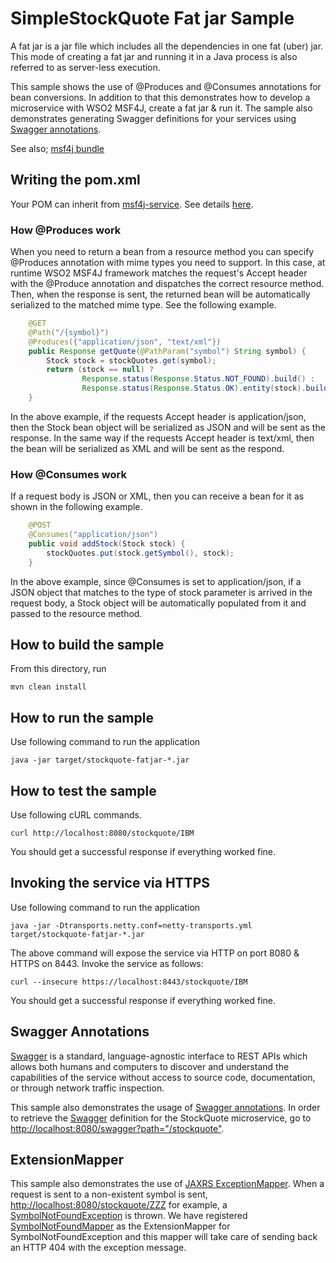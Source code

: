 # SimpleStockQuote Fat jar Sample

A fat jar is a jar file which includes all the dependencies in one fat (uber) jar. This mode of creating a fat jar
and running it in a Java process is also referred to as server-less execution.

This sample shows the use of @Produces and @Consumes annotations for bean conversions. In addition to that this 
demonstrates how to develop a microservice with WSO2 MSF4J, create a fat jar & run it. The sample also demonstrates 
generating Swagger definitions for your services using
[Swagger annotations](https://github.com/swagger-api/swagger-core/wiki/Annotations-1.5.X).

See also; [msf4j bundle](../bundle)

## Writing the pom.xml 

Your POM can inherit from [msf4j-service](../../../poms/msf4j-service). 
See details [here](../../../poms/msf4j-service).

### How @Produces work

When you need to return a bean from a resource method you can specify @Produces annotation with mime types you need to 
support. In this case, at runtime WSO2 MSF4J framework matches the request's Accept header with the @Produce annotation 
and dispatches the correct resource method. Then, when the response is sent, the returned bean will be automatically 
serialized to the matched mime type. See the following example.

```java
    @GET
    @Path("/{symbol}")
    @Produces({"application/json", "text/xml"})
    public Response getQuote(@PathParam("symbol") String symbol) {
        Stock stock = stockQuotes.get(symbol);
        return (stock == null) ?
                Response.status(Response.Status.NOT_FOUND).build() :
                Response.status(Response.Status.OK).entity(stock).build();
    }
```

In the above example, if the requests Accept header is application/json, then the Stock bean object will be serialized 
as JSON and will be sent as the response. In the same way if the requests Accept header is text/xml, then the bean 
will be serialized as XML and will be sent as the respond.


### How @Consumes work

If a request body is JSON or XML, then you can receive a bean for it as shown in the following example.

```java
    @POST
    @Consumes("application/json")
    public void addStock(Stock stock) {
        stockQuotes.put(stock.getSymbol(), stock);
    }
```

In the above example, since @Consumes is set to application/json, if a JSON object that matches to the type of stock 
parameter is arrived in the request body, a Stock object will be automatically populated from it and passed to the 
resource method.


## How to build the sample


From this directory, run

```
mvn clean install
```

## How to run the sample


Use following command to run the application
```
java -jar target/stockquote-fatjar-*.jar
```

## How to test the sample


Use following cURL commands.
```
curl http://localhost:8080/stockquote/IBM
```

You should get a successful response if everything worked fine.

## Invoking the service via HTTPS
Use following command to run the application
```
java -jar -Dtransports.netty.conf=netty-transports.yml target/stockquote-fatjar-*.jar
```

The above command will expose the service via HTTP on port 8080 & HTTPS on 8443. Invoke the service as follows:

```
curl --insecure https://localhost:8443/stockquote/IBM
```

You should get a successful response if everything worked fine.

## Swagger Annotations
[Swagger](http://swagger.io/getting-started/) is a standard, language-agnostic interface to REST APIs which allows both 
humans and computers to discover and understand the capabilities of the service without access to source code, documentation, 
or through network traffic inspection.

This sample also demonstrates the usage of [Swagger annotations](https://github.com/swagger-api/swagger-core/wiki/Annotations-1.5.X).
In order to retrieve the [Swagger](http://swagger.io/getting-started/) definition for the StockQuote microservice, go to 
[http://localhost:8080/swagger?path="/stockquote"](http://localhost:8080/swagger?path=/stockquote).

## ExtensionMapper
This sample also demonstrates the use of [JAXRS ExceptionMapper](https://docs.oracle.com/javaee/7/api/javax/ws/rs/ext/ExceptionMapper.html).
When a request is sent to a non-existent symbol is sent, [http://localhost:8080/stockquote/ZZZ](http://localhost:8080/stockquote/ZZZ)
for example, a [SymbolNotFoundException](src/main/java/org/wso2/msf4j/example/SymbolNotFoundException.java)
is thrown. We have registered [SymbolNotFoundMapper](src/main/java/org/wso2/msf4j/example/SymbolNotFoundMapper.java) as 
the ExtensionMapper for SymbolNotFoundException and this mapper will take care of sending back an HTTP 404 with the 
exception message.
